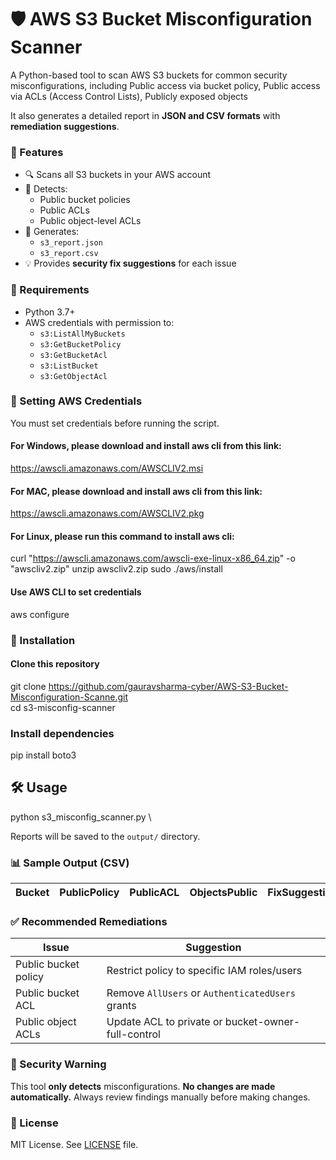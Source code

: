 # 🛡️ AWS S3 Bucket Misconfiguration Scanner
A Python-based tool to scan AWS S3 buckets for common security misconfigurations, including Public access via bucket policy, Public access via ACLs (Access Control Lists), Publicly exposed objects

It also generates a detailed report in **JSON and CSV formats** with **remediation suggestions**.

### 🚀 Features

- 🔍 Scans all S3 buckets in your AWS account
- 📜 Detects:
  - Public bucket policies
  - Public ACLs
  - Public object-level ACLs
- 🧠 Generates:
  - `s3_report.json`
  - `s3_report.csv`
- 💡 Provides **security fix suggestions** for each issue

### 🧰 Requirements

- Python 3.7+
- AWS credentials with permission to:
  - `s3:ListAllMyBuckets`
  - `s3:GetBucketPolicy`
  - `s3:GetBucketAcl`
  - `s3:ListBucket`
  - `s3:GetObjectAcl`

### 🔐 Setting AWS Credentials
You must set credentials before running the script.

#### For Windows, please download and install aws cli from this link:
https://awscli.amazonaws.com/AWSCLIV2.msi

#### For MAC, please download and install aws cli from this link:
https://awscli.amazonaws.com/AWSCLIV2.pkg

#### For Linux, please run this command to install aws cli:
curl "https://awscli.amazonaws.com/awscli-exe-linux-x86_64.zip" -o "awscliv2.zip" unzip awscliv2.zip sudo ./aws/install

#### Use AWS CLI to set credentials
aws configure
### 🔧 Installation

#### Clone this repository
git clone https://github.com/gauravsharma-cyber/AWS-S3-Bucket-Misconfiguration-Scanne.git \
cd s3-misconfig-scanner

### Install dependencies
pip install boto3

## 🛠️ Usage

python s3_misconfig_scanner.py
\

Reports will be saved to the `output/` directory.

### 📊 Sample Output (CSV)

| Bucket        | PublicPolicy | PublicACL | ObjectsPublic | FixSuggestion |
|---------------|--------------|-----------|----------------|---------------|

### ✅ Recommended Remediations

| Issue                        | Suggestion                                                                 |
|-----------------------------|---------------------------------------------------------------------------|
| Public bucket policy        | Restrict policy to specific IAM roles/users                               |
| Public bucket ACL           | Remove `AllUsers` or `AuthenticatedUsers` grants                          |
| Public object ACLs          | Update ACL to private or bucket-owner-full-control                        |

### 🔐 Security Warning

This tool **only detects** misconfigurations. **No changes are made automatically.** Always review findings manually before making changes.

### 📄 License

MIT License. See [LICENSE](LICENSE) file.
